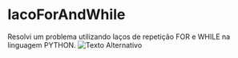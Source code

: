 # lacoForAndWhile
Resolvi um problema utilizando laços de repetição FOR  e WHILE na linguagem PYTHON.
![Texto Alternativo]([URL_da_Imagem](https://www.linkedin.com/feed/update/urn:li:activity:7132206127827595264/)https://www.linkedin.com/feed/update/urn:li:activity:7132206127827595264/)
